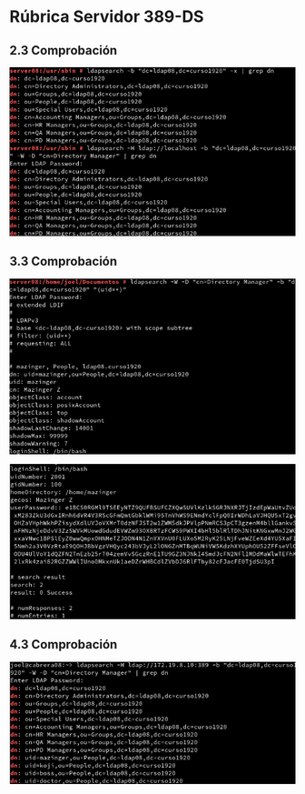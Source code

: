 # Rúbrica Servidor 389-DS
## 2.3 Comprobación
![1](./img/2.3.png)

## 3.3 Comprobación
![2](./img/3.3.png)

![2.1](./img/3.3.3.png)

## 4.3 Comprobación
![3](./img/4.3.png)
